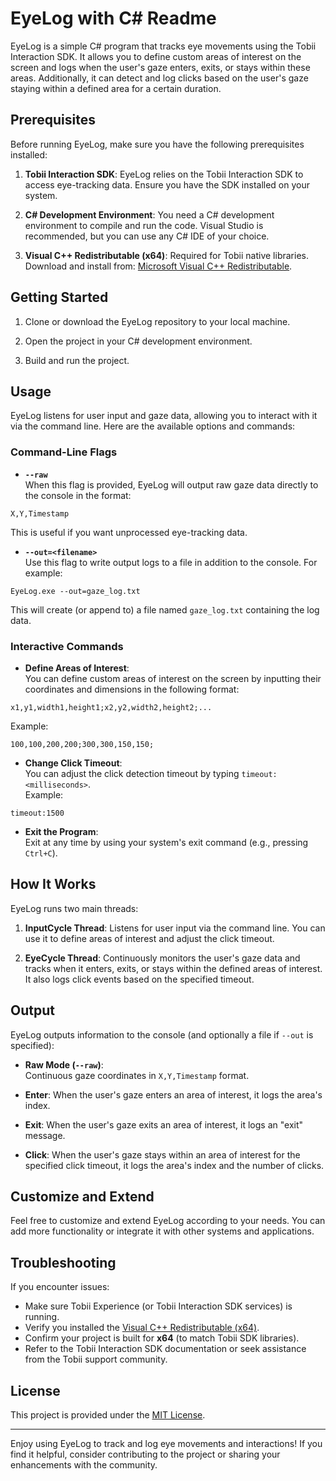 # EyeLog with C# Readme

EyeLog is a simple C# program that tracks eye movements using the Tobii Interaction SDK. It allows you to define custom areas of interest on the screen and logs when the user's gaze enters, exits, or stays within these areas. Additionally, it can detect and log clicks based on the user's gaze staying within a defined area for a certain duration.

## Prerequisites

Before running EyeLog, make sure you have the following prerequisites installed:

1. **Tobii Interaction SDK**: EyeLog relies on the Tobii Interaction SDK to access eye-tracking data. Ensure you have the SDK installed on your system.

2. **C# Development Environment**: You need a C# development environment to compile and run the code. Visual Studio is recommended, but you can use any C# IDE of your choice.

3. **Visual C++ Redistributable (x64)**: Required for Tobii native libraries.  
   Download and install from: [Microsoft Visual C++ Redistributable](https://aka.ms/vs/17/release/vc_redist.x64.exe).

## Getting Started

1. Clone or download the EyeLog repository to your local machine.

2. Open the project in your C# development environment.

3. Build and run the project.

## Usage

EyeLog listens for user input and gaze data, allowing you to interact with it via the command line. Here are the available options and commands:

### Command-Line Flags

- **`--raw`**  
  When this flag is provided, EyeLog will output raw gaze data directly to the console in the format:  
```
X,Y,Timestamp
```
This is useful if you want unprocessed eye-tracking data.

- **`--out=<filename>`**  
Use this flag to write output logs to a file in addition to the console. For example:  
```
EyeLog.exe --out=gaze_log.txt
```
This will create (or append to) a file named `gaze_log.txt` containing the log data.

### Interactive Commands

- **Define Areas of Interest**:  
You can define custom areas of interest on the screen by inputting their coordinates and dimensions in the following format:  
```
x1,y1,width1,height1;x2,y2,width2,height2;...
```
Example:  
```
100,100,200,200;300,300,150,150;
```

- **Change Click Timeout**:  
You can adjust the click detection timeout by typing `timeout:<milliseconds>`.  
Example:  
```
timeout:1500
```

- **Exit the Program**:  
Exit at any time by using your system's exit command (e.g., pressing `Ctrl+C`).

## How It Works

EyeLog runs two main threads:

1. **InputCycle Thread**: Listens for user input via the command line. You can use it to define areas of interest and adjust the click timeout.

2. **EyeCycle Thread**: Continuously monitors the user's gaze data and tracks when it enters, exits, or stays within the defined areas of interest. It also logs click events based on the specified timeout.

## Output

EyeLog outputs information to the console (and optionally a file if `--out` is specified):

- **Raw Mode (`--raw`)**:  
Continuous gaze coordinates in `X,Y,Timestamp` format.

- **Enter**: When the user's gaze enters an area of interest, it logs the area's index.
- **Exit**: When the user's gaze exits an area of interest, it logs an "exit" message.
- **Click**: When the user's gaze stays within an area of interest for the specified click timeout, it logs the area's index and the number of clicks.

## Customize and Extend

Feel free to customize and extend EyeLog according to your needs. You can add more functionality or integrate it with other systems and applications.

## Troubleshooting

If you encounter issues:
- Make sure Tobii Experience (or Tobii Interaction SDK services) is running.
- Verify you installed the [Visual C++ Redistributable (x64)](https://aka.ms/vs/17/release/vc_redist.x64.exe).
- Confirm your project is built for **x64** (to match Tobii SDK libraries).
- Refer to the Tobii Interaction SDK documentation or seek assistance from the Tobii support community.

## License

This project is provided under the [MIT License](LICENSE.md).

---

Enjoy using EyeLog to track and log eye movements and interactions! If you find it helpful, consider contributing to the project or sharing your enhancements with the community.
